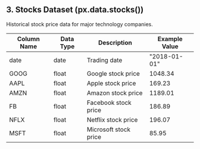 ## 3. Stocks Dataset (px.data.stocks())
Historical stock price data for major technology companies.

| Column Name | Data Type | Description | Example Value |
|------------|-----------|-------------|---------------|
| date | date | Trading date | "2018-01-01" |
| GOOG | float | Google stock price | 1048.34 |
| AAPL | float | Apple stock price | 169.23 |
| AMZN | float | Amazon stock price | 1189.01 |
| FB | float | Facebook stock price | 186.89 |
| NFLX | float | Netflix stock price | 196.07 |
| MSFT | float | Microsoft stock price | 85.95 |